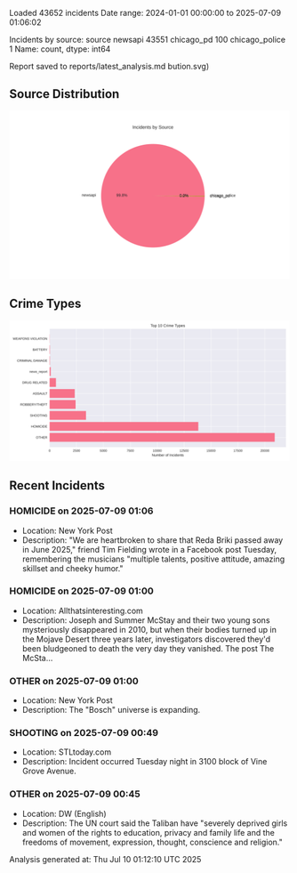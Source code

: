 
Loaded 43652 incidents
Date range: 2024-01-01 00:00:00 to 2025-07-09 01:06:02

Incidents by source:
source
newsapi           43551
chicago_pd          100
chicago_police        1
Name: count, dtype: int64

Report saved to reports/latest_analysis.md
bution.svg)

## Source Distribution
![Source Distribution](images/source_distribution.svg)

## Crime Types
![Crime Types](images/crime_types.svg)

## Recent Incidents

### HOMICIDE on 2025-07-09 01:06
- Location: New York Post
- Description: "We are heartbroken to share that Reda Briki passed away in June 2025," friend Tim Fielding wrote in a Facebook post Tuesday, remembering the musicians "multiple talents, positive attitude, amazing skillset and cheeky humor."


### HOMICIDE on 2025-07-09 01:00
- Location: Allthatsinteresting.com
- Description: Joseph and Summer McStay and their two young sons mysteriously disappeared in 2010, but when their bodies turned up in the Mojave Desert three years later, investigators discovered they'd been bludgeoned to death the very day they vanished.
The post The McSta…


### OTHER on 2025-07-09 01:00
- Location: New York Post
- Description: The "Bosch" universe is expanding.


### SHOOTING on 2025-07-09 00:49
- Location: STLtoday.com
- Description: Incident occurred Tuesday night in 3100 block of Vine Grove Avenue.


### OTHER on 2025-07-09 00:45
- Location: DW (English)
- Description: The UN court said the Taliban have "severely deprived girls and women of the rights to education, privacy and family life and the freedoms of movement, expression, thought, conscience and religion."

Analysis generated at: Thu Jul 10 01:12:10 UTC 2025
